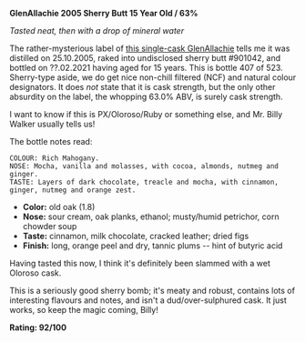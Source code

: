 **GlenAllachie 2005 Sherry Butt 15 Year Old / 63%**

*Tasted neat, then with a drop of mineral water*

The rather-mysterious label of [this single-cask GlenAllachie](https://www.whiskybase.com/whiskies/whisky/181253/glenallachie-2005) tells me it was distilled on 25.10.2005, raked into undisclosed sherry butt #901042, and bottled on ??.02.2021 having aged for 15 years.  This is bottle 407 of 523.  Sherry-type aside, we do get nice non-chill filtered (NCF) and natural colour designators.  It does *not* state that it is cask strength, but the only other absurdity on the label, the whopping 63.0% ABV, is surely cask strength.

I want to know if this is PX/Oloroso/Ruby or something else, and Mr. Billy Walker usually tells us!

The bottle notes read:

    COLOUR: Rich Mahogany.
    NOSE: Mocha, vanilla and molasses, with cocoa, almonds, nutmeg and ginger.
    TASTE: Layers of dark chocolate, treacle and mocha, with cinnamon, ginger, nutmeg and orange zest.

* **Color:** old oak (1.8)
* **Nose:** sour cream, oak planks, ethanol; musty/humid petrichor, corn chowder soup 
* **Taste:** cinnamon, milk chocolate, cracked leather; dried figs
* **Finish:** long, orange peel and dry, tannic plums -- hint of butyric acid

Having tasted this now, I think it's definitely been slammed with a wet Oloroso cask.

This is a seriously good sherry bomb; it's meaty and robust, contains lots of interesting flavours and notes, and isn't a dud/over-sulphured cask.  It just works, so keep the magic coming, Billy!

**Rating: 92/100**